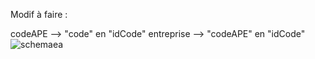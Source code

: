 Modif à faire :

codeAPE --> "code" en "idCode"
entreprise --> "codeAPE" en "idCode"
![schemaea](https://cloud.githubusercontent.com/assets/9157490/5057282/c3fa4b74-6cb6-11e4-9ce5-a7c56efb2fd9.jpg)
